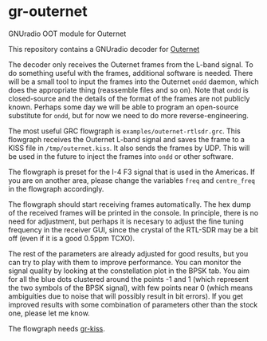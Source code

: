 # gr-outernet
GNUradio OOT module for Outernet

This repository contains a GNUradio decoder for [Outernet](http://outernet.is/)

The decoder only receives the Outernet frames from the L-band signal. To do
something useful with the frames, additional software is needed. There will be a
small tool to input the frames into the Outernet `ondd` daemon, which does the
appropriate thing (reassemble files and so on). Note that `ondd` is
closed-source and the details of the format of the frames are not publicly
known. Perhaps some day we will be able to program an open-source substitute for
`ondd`, but for now we need to do more reverse-engineering.

The most useful GRC flowgraph is `examples/outernet-rtlsdr.grc`. This flowgraph
receives the Outernet L-band signal and saves the frame to a KISS file in
`/tmp/outernet.kiss`. It also sends the frames by UDP. This will be used in the
future to inject the frames into `ondd` or other software.

The flowgraph is preset for the I-4 F3 signal that is used in the Americas. If
you are on another area, please change the variables `freq` and `centre_freq` in
the flowgraph accordingly.

The flowgraph should start receiving frames automatically. The hex dump of the
received frames will be printed in the console. In principle, there is no need
for adjustment, but perhaps it is necesary to adjust the fine tuning frequency
in the receiver GUI, since the crystal of the RTL-SDR may be a bit off (even if
it is a good 0.5ppm TCXO).

The rest of the parameters are already adjusted for good results, but you can
try to play with them to improve performance. You can monitor the signal quality
by looking at the constellation plot in the BPSK tab. You aim for all the blue dots
clustered around the points -1 and 1 (which represent the two symbols of the
BPSK signal), with few points near 0 (which means ambiguities due to noise that
will possibly result in bit errors). If you get improved results with some
combination of parameters other than the stock one, please let me know.

The flowgraph needs [gr-kiss](https://github.com/daniestevez/gr-kiss/).
